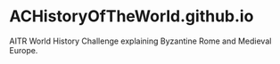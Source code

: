 # ACHistoryOfTheWorld.github.io
AITR World History Challenge explaining Byzantine Rome and Medieval Europe.
